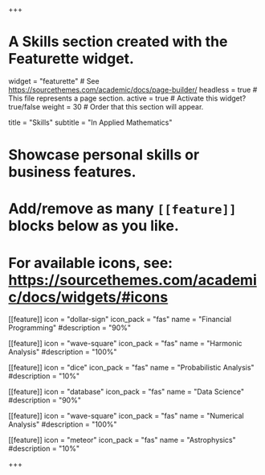 +++
# A Skills section created with the Featurette widget.
widget = "featurette"  # See https://sourcethemes.com/academic/docs/page-builder/
headless = true  # This file represents a page section.
active = true  # Activate this widget? true/false
weight = 30  # Order that this section will appear.

title = "Skills"
subtitle = "In Applied Mathematics"

# Showcase personal skills or business features.
# 
# Add/remove as many `[[feature]]` blocks below as you like.
# 
# For available icons, see: https://sourcethemes.com/academic/docs/widgets/#icons

[[feature]]
  icon = "dollar-sign"
  icon_pack = "fas"
  name = "Financial Programming"
  #description = "90%"
  
[[feature]]
  icon = "wave-square"
  icon_pack = "fas"
  name = "Harmonic Analysis"
  #description = "100%"  
  
[[feature]]
  icon = "dice"
  icon_pack = "fas"
  name = "Probabilistic Analysis"
  #description = "10%"

[[feature]]
  icon = "database"
  icon_pack = "fas"
  name = "Data Science"
  #description = "90%"
  
[[feature]]
  icon = "wave-square"
  icon_pack = "fas"
  name = "Numerical Analysis"
  #description = "100%"  
  
[[feature]]
  icon = "meteor"
  icon_pack = "fas"
  name = "Astrophysics"
  #description = "10%"

+++
